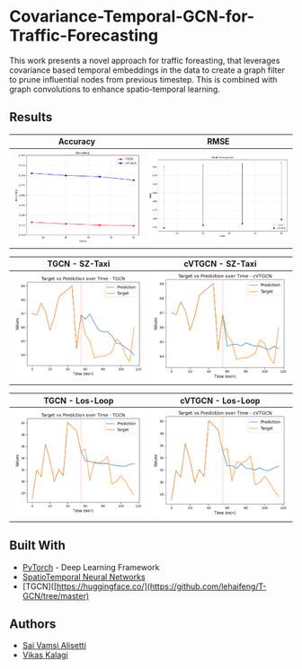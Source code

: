 # Covariance-Temporal-GCN-for-Traffic-Forecasting

This work presents a novel approach for traffic foreasting, that leverages covariance based temporal embeddings in the data to create a graph filter to prune influential nodes from previous timestep. This is combined with graph convolutions to enhance spatio-temporal learning. 

## Results

Accuracy                   | RMSE 
:-------------------------:|:-------------------------:
![](images/Accuracy.png)  |  ![](images/RMSE.png)


TGCN - SZ-Taxi             | cVTGCN - SZ-Taxi
:-------------------------:|:-------------------------:
![](images/lostgcn.png)  |  ![](images/loscVtgcn.png)

TGCN - Los-Loop            | cVTGCN - Los-Loop
:-------------------------:|:-------------------------:
![](images/tgcn.png)  |  ![](images/cvtgcn.png)



## Built With

* [PyTorch](https://pytorch.org/) - Deep Learning Framework
* [SpatioTemporal Neural Networks](https://github.com/andrea-cavallo-98/STVNN)
* [TGCN]([https://huggingface.co/](https://github.com/lehaifeng/T-GCN/tree/master)


## Authors
- [Sai Vamsi Alisetti](https://github.com/Vamsi995)
- [Vikas Kalagi](https://github.com/vikaskalagi)
